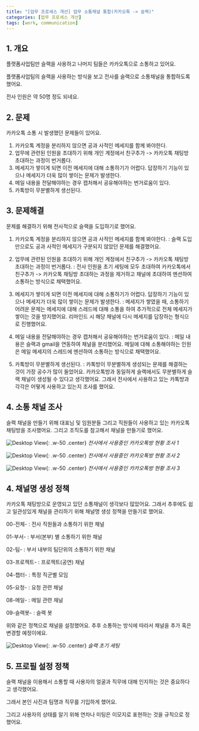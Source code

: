 ```yaml
---
title: "[업무 프로세스 개선] 업무 소통채널 통합(카카오톡 -> 슬랙)"
categories: [업무 프로세스 개선]
tags: [work, communication]
---
```


## 1. 개요

플랫폼사업팀만 슬랙을 사용하고 나머지 팀들은 카카오톡으로 소통하고 있어요.

플랫폼사업팀의 슬랙을 사용하는 방식을 보고 전사를 슬랙으로 소통채널을 통합하도록 했어요.

전사 인원은 약 50명 정도 되네요.

## 2. 문제

카카오톡 소통 시 발생했던 문제들이 있어요.

1. 카카오톡 계정을 분리하지 않으면 공과 사적인 메세지를 함께 봐야한다.
2. 업무에 관련된 인원을 초대하기 위해 개인 계정에서 친구추가 -> 카카오톡 채팅방 초대하는 과정이 번거롭다.
3. 메세지가 쌓이게 되면 이전 메세지에 대해 소통하기가 어렵다. 답장하기 기능이 있으나 메세지가 더욱 많이 쌓이는 문제가 발생한다.
4. 메일 내용을 전달해야하는 경우 캡처해서 공유해야하는 번거로움이 있다.
5. 카톡방이 무분별하게 생선된다.

## 3. 문제해결

문제를 해결하기 위해 전사적으로 슬랙을 도입하기로 했어요.

1. 카카오톡 계정을 분리하지 않으면 공과 사적인 메세지를 함께 봐야한다.
: 슬랙 도입만으로도 공과 사적인 메세지가 구분되지 않았던 문제를 해결했어요.

2. 업무에 관련된 인원을 초대하기 위해 개인 계정에서 친구추가 -> 카카오톡 채팅방 초대하는 과정이 번거롭다.
: 전사 인원을 초기 세팅에 모두 초대하여 카카오톡에서 친구추가 -> 카카오톡 채팅방 초대하는 과정을 제거하고 채널에 초대하여 멘션하여 소통하는 방식으로 채택했어요.

3. 메세지가 쌓이게 되면 이전 메세지에 대해 소통하기가 어렵다. 답장하기 기능이 있으나 메세지가 더욱 많이 쌓이는 문제가 발생한다.
: 메세지가 쌓였을 때, 소통하기 어려운 문제는 메세지에 대해 스레드에 대해 소통을 하여 추가적으로 전체 메세지가 쌓이는 것을 방지했어요. 리마인드 시 해당 채널에 다시 메세지를 답장하는 형식으로 진행했어요.

4. 메일 내용을 전달해야하는 경우 캡처해서 공유해야하는 번거로움이 있다. 
: 메일 내용은 슬랙과 gmail을 연동하여 채널을 분리했어요. 메일에 대해 소통해야하는 인원은 메일 메세지의 스레드에 멘션하여 소통하는 방식으로 채택했어요.

5. 카톡방이 무분별하게 생선된다.
: 카톡방이 무분별하게 생성되는 문제를 해결하는 것이 가장 공수가 많이 들었어요. 카카오톡방과 동일하게 슬랙에서도 무분별하게 슬랙 채널이 생성될 수 있다고 생각했어요. 그래서 전사에서 사용하고 있는 카톡방과 각각은 어떻게 사용하고 있는지 조사를 했어요.

## 4. 소통 채널 조사

슬랙 채널을 만들기 위해 대표님 및 임원분들 그리고 직원들이 사용하고 있는 카카오톡 채팅방을 조사했어요. 그리고 조직도를 참고해서 채널을 만들기로 했어요.

![Desktop View](/assets/img/posts/2025-02-15-change-communication-channel/2025-02-15-change-communication-channel-1.png){: .w-50 .center}
_전사에서 사용중인 카카오톡방 현황 조사 1_

![Desktop View](/assets/img/posts/2025-02-15-change-communication-channel/2025-02-15-change-communication-channel-2.png){: .w-50 .center}
_전사에서 사용중인 카카오톡방 현황 조사 2_

![Desktop View](/assets/img/posts/2025-02-15-change-communication-channel/2025-02-15-change-communication-channel-3.png){: .w-50 .center}
_전사에서 사용중인 카카오톡방 현황 조사 3_

## 4. 채널명 생성 정책

카카오톡 채팅방으로 운영되고 있던 소통채널이 생각보다 많았어요. 그래서 추후에도 쉽고 일관성있게 채널을 관리하기 위해 채널명 생성 정책을 만들기로 했어요.

00-전체-
: 전사 직원들과 소통하기 위한 채널

01-부서-
: 부서(본부) 별 소통하기 위한 채널

02-팀-
: 부서 내부의 팀단위의 소통하기 위한 채널

03-프로젝트-
: 프로젝트(공연) 채널

04-챕터-
: 특정 직군별 모임

05-요청-
: 요청 관련 채널

08-메일-
: 메일 관련 채널

09-슬랙봇-
: 슬랙 봇

위와 같은 정책으로 채널을 설정했어요. 추후 소통하는 방식에 따라서 채널을 추가 혹은 변경할 예정이에요.

![Desktop View](/assets/img/posts/2025-02-15-change-communication-channel/2025-02-15-change-communication-channel-4.png){: .w-50 .center}
_슬랙 초기 세팅_

## 5. 프로필 설정 정책

슬랙 채널을 이용해서 소통할 때 사용자의 얼굴과 직무에 대해 인지하는 것은 중요하다고 생각했어요.

그래서 본인 사진과 팀명과 직무를 기입하게 했어요.

그리고 사용자의 상태를 알기 위해 연차나 미팅은 이모지로 표현하는 것을 규칙으로 정했어요.